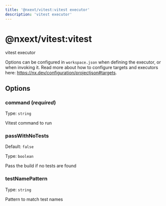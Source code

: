 ```yaml
---
title: '@nxext/vitest:vitest executor'
description: 'vitest executor'
---
```


# @nxext/vitest:vitest

vitest executor

Options can be configured in `workspace.json` when defining the executor, or when invoking it. Read more about how to configure targets and executors here: https://nx.dev/configuration/projectjson#targets.

## Options

### command (_**required**_)

Type: `string`

Vitest command to run

### passWithNoTests

Default: `false`

Type: `boolean`

Pass the build if no tests are found

### testNamePattern

Type: `string`

Pattern to match test names
